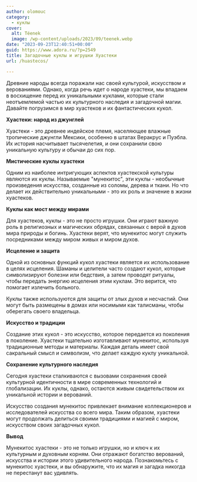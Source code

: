 ```yaml
---
author: olomouc
category:
  - куклы
cover:
  alt: Téenek
  image: /wp-content/uploads/2023/09/teenek.webp
date: "2023-09-23T12:40:51+00:00"
guid: https://www.adora.ru/?p=2549
title: Загадочные куклы и игрушки Хуастеки
url: /huastecos/

---
```

Древние народы всегда поражали нас своей культурой, искусством и верованиями. Однако, когда речь идет о народе хуастеки, мы впадаем в восхищение перед их уникальными куклами, которые стали неотъемлемой частью их культурного наследия и загадочной магии. Давайте погрузимся в мир хуастеков и их фантастических кукол.

**Хуастеки: народ из джунглей**

Хуастеки \- это древнее индейское племя, населяющее влажные тропические джунгли Мексики, особенно в штатах Веракрус и Пуэбла. Их история насчитывает тысячелетия, и они сохранили свою уникальную культуру и обычаи до сих пор.

**Мистические куклы хуастеки**

Одним из наиболее интригующих аспектов хуастекской культуры являются их куклы. Называемые "мунекитос", эти куклы \- необычные произведения искусства, созданные из соломы, дерева и ткани. Но что делает их действительно уникальными \- это их роль и значение в жизни хуастеков.

**Куклы как мост между мирами**

Для хуастеков, куклы \- это не просто игрушки. Они играют важную роль в религиозных и магических обрядах, связанных с верой в духов мира природы и богинь. Хуастеки верят, что мунекитос могут служить посредниками между миром живых и миром духов.

**Исцеление и защита**

Одной из основных функций кукол хуастеки является их использование в целях исцеления. Шаманы и целители часто создают кукол, которые символизируют болезни или бедствия, а затем проводят ритуалы, чтобы передать энергию исцеления этим куклам. Это верится, что помогает излечить больного.

Куклы также используются для защиты от злых духов и несчастий. Они могут быть размещены в домах или носимыми как талисманы, чтобы оберегать своего владельца.

**Искусство и традиции**

Создание этих кукол \- это искусство, которое передается из поколения в поколение. Хуастеки тщательно изготавливают мунекитос, используя традиционные методы и материалы. Каждая деталь имеет свой сакральный смысл и символизм, что делает каждую куклу уникальной.

**Сохранение культурного наследия**

Сегодня хуастеки сталкиваются с вызовами сохранения своей культурной идентичности в мире современных технологий и глобализации. Их куклы, однако, остаются живым свидетельством их уникальной истории и верований.

Искусство создания мунекитос привлекает внимание коллекционеров и исследователей искусства со всего мира. Таким образом, хуастеки могут продолжать делиться своими традициями и магией с миром, искусством своих загадочных кукол.

**Вывод**

Мунекитос хуастеки \- это не только игрушки, но и ключ к их культурным и духовным корням. Они отражают богатство верований, искусства и истории этого удивительного народа. Познакомьтесь с мунекитос хуастеки, и вы обнаружите, что их магия и загадка никогда не перестанут вас удивлять.
